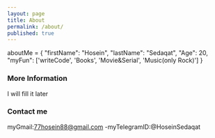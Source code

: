 ```yaml
---
layout: page
title: About
permalink: /about/
published: true
---
```


aboutMe = {
    "firstName": "Hosein",
    "lastName": "Sedaqat",
    "Age": 20,
    "myFun": ['writeCode', 'Books', 'Movie&Serial', 'Music(only Rock)']
}
  

### More Information
I will fill it later
### Contact me

myGmail:[77hosein88@gmail.com](mailto:77hosein88@gmail.com)
-myTelegramID:@HoseinSedaqat
